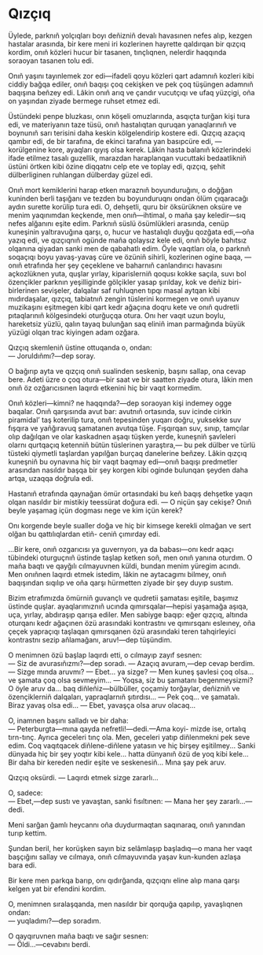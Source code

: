 # Qızçıq

Üylede, parknıñ yolçıqları boyı deñizniñ devalı havasınen nefes alıp, kezgen hastalar arasında, bir kere meni iri kozlerinen hayrette qaldırqan bir qızçıq kordim, onıñ közleri hucur bir tasanen, tınçlıqnen, nelerdir haqqında soraoyan tasanen tolu edi.

Onıñ yaşını tayınlemek zor edi—ifadeli qoyu közleri qart adamnıñ kozleri kibi ciddiy bağqa ediler, onıñ baqışı çoq cekişken ve pek çoq tüşüngen adamnıñ baqışına beñzey edi.
Lâkin onıñ arıq ve çandır vucutçıqı ve ufaq yüzçigi, oña on yaşından ziyade bermege ruhset etmez edi.

Üstündeki penpe bluzkası, onın köşeli omuzlarında, asqıçta turğan kişi tura edi, ve materiyanın taze tüsü, onıñ hastalıqtan quruqan yanaqlarınıñ ve boynunıñ sarı terisini daha keskin kölgelendirip kostere edi.
Qızçıq azaçıq qambır edi, de bir tarafına, de ekinci tarafına yan basıpcüre edi, — korülgenine kore, ayaqları qıyış olsa kerek.
Lâkin hasta balanıñ közlerindeki ifade etilmez tasalı guzellik, marazdan haraplanqan vucuttaki bedaatlikniñ üstüni örtken kibi özine diqqatnı celp ete ve toplay edi, qızçıq, şehit dülberliginen ruhlangan dülberday güzel edi.

Onıñ mort kemiklerini harap etken maraznıñ boyunduruğını, o doğğan kuninden berli taşığanı ve tezden bu boyunduruqnı ondan ölüm çıqaracağı aydın surette korülip tura edi.
O, dehşetli, quru bir öksürüknen oksüre ve menim yaqınımdan keçkende, men onıñ—ihtimal, o maña şay keledir—sıq nefes alğanını eşite edim.
Parknıñ süslü ösümlükleri arasında, cenüp kuneşinin yaltıravuğına qarşı, o, hucur ve hastalıqlı duyğu qozğata edi,—oña yazıq edi, ve qızçıqnıñ ogünde maña qolaysız kele edi, onıñ böyle bahıtsız olqanına qiyadan sanki men de qabahatlı edim.
Öyle vaqıtları ola, o parknıñ soqaçıqı boyu yavaş-yavaş cüre ve özüniñ sihirli, kozlerinen ogine baqa, — onıñ etrafında her şey çeçeklene ve baharnıñ canlandırıcı havasını açkozlüknen yuta, quşlar yırlay, kiparislerniñ qoqusı kokke saçıla, suvı bol özençikler parknın yeşilliginde gölçikler yasap şırılday, kok ve deñiz biri-birlerinen sevişeler, dalqalar saf ruhluqnen tıpqı masal aytqan kibi mıdırdaşalar, qızçıq, tabiatnıñ zengin tüslerini kormegen ve onıñ uyanuv muzikaşını eşitmegen kibi qart kedr ağaçına doqru kete ve onıñ qudretli pıtaqlarınıñ kölgesindeki oturğuçqa otura.
Onı her vaqıt uzun boylu, hareketsiz yüzlü, qalın tayaq bulunğan saq eliniñ iman parmağında büyük yüzügi olqan trac kiyingen adam ozğara.

Qızçıq skemleniñ üstine ottuqanda o, ondan:  
— Joruldıñmı?—dep soray.

O bağırıp ayta ve qızçıq onıñ sualinden seskenip, başını sallap, ona cevap bere.
Adeti üzre o çoq otura—bir saat ve bir saatten ziyade otura, lâkin men onıñ öz ozğarıcısınen laqırdı etkenini hiç bir vaqıt kormedim. 

Onıñ közleri—kimni?
ne haqqında?—dep soraoyan kişi indemey ogge baqalar.
Onıñ qarşısında avut bar: avutnıñ ortasında, suv icinde cirkin piramidal’ taş koterilip tura, onıñ tepesinden yuqarı doğru, yuksekke suv fışqıra ve yañğıravuq şamatanen avutqa tüşe.
Fışqırqan suv, sınıp, tamçılar olıp dağılqan ve olar kaskadnen aşaqı tüşken yerde, kuneşniñ şavleleri olarnı qurtqaçıq ketenniñ bütün tüslerinen yaraştıra,— bu pek dülber ve türlü tüsteki qiymetli taşlardan yapılğan burçaq danelerine beñzey.
Lâkin qızçıq kuneşniñ bu oynavına hiç bir vaqıt baqmay edi—onıñ baqışı predmetler arasından nasıldır başqa bir şey korgen kibi oginde bulunqan şeyden daha artqa, uzaqqa doğrula edi.

Hastanıñ etrafında qaynağan ömür ortasındaki bu keñ baqış dehşetke yaqın olqan nasıldır bir mistikiy teessürat doğura edi.
— O niçün şay cekişe?
Onıñ beyle yaşamag içün dogması nege ve kim içün kerek?

Onı korgende beyle sualler doğa ve hiç bir kimsege kerekli olmağan ve sert olğan bu qattılıqlardan etiñ- ceniñ çımırday edi.

...Bir kere, onıñ ozgarıcısı ya guvernyorı, ya da babası—onı kedr aqaçı tübindeki oturguçnıñ üstinde taşlap ketken soñ, men onıñ yanına oturdım.
O maña baqtı ve qayğılı cılmayuvnen küldi, bundan menim yüregim acındı.
Men onıñnen laqırdı etmek istedim, lâkin ne aytacagımı bilmey, onıñ baqışından sıqılıp ve oña qarşı hürmetten ziyade bir şey duyıp sustım.

Bizim etrafımızda ömürniñ guvançlı ve qudretii şamatası eşitile, başımız üstinde quşlar.
ayaqlarımıznıñ ucında qımırsqalar—hepisi yaşamağa aşıqa, uça, yırlay, abdıraşıp qarışa ediler.
Men sabiyge baqıp: eğer qızçıq, altında oturqanı kedr ağaçınen özü arasındaki kontrastnı ve qımırsqanı esleıney, oña çeçek yapraçıqı taşlaqan qımırsqanen özü arasındaki teren tahqirleyici kontrastnı sezip añlamağanı, aruv!—dep tüşündim.

O menimnen özü başlap laqırdı etti, o cılmayıp zayıf sesnen:  
— Siz de avurasıñızmı?—dep soradı.
— Azaçıq avuram,—dep cevap berdim.
— Sizge mında aruvmı?
— Ebet...
ya sizge?
— Men kuneş şavlesi çoq olsa...
ve şamata çoq olsa sevmeyim...
— Yoqsa, siz bu şamatanı begenmeysizmi?
O öyle aruv da...
baq diñleñiz—bülbüller, çoçamiy torğaylar, deñizniñ ve özençiklerniñ dalqaları, yapraqlarnıñ şıtırdısı...
— Pek çoq...
ve şamatalı.
Biraz yavaş olsa edi...
— Ebet, yavaşça olsa aruv olacaq...

O, inamnen başını salladı ve bir daha:  
— Peterburgta—mına qayda nefretli!—dedi.—Ama koyi- mizde ise, ortalıq tırn-tınç.
Ayrıca geceleri tınç ola.
Men, geceleri yatıp diñlenmekni pek seve edim.
Coq vaqıtqacek diñlene-diñlene yatasın ve hiç birşey eşitilmey...
Sanki dünyada hiç bir şey yoqtır kibi kele...
hatta dünyanıñ özü de yoq kibi kele...
Bir daha bir kereden nedir eşite ve seskenesiñ...
Mına şay pek aruv.

Qızçıq oksürdi.
— Laqırdı etmek sizge zararlı...

O, sadece:  
— Ebet,—dep sustı ve yavaştan, sanki fısıltınen:
— Mana her şey zararlı...—dedi.

Meni sarğan ğamlı heycannı oña duydurmaqtan saqınaraq, onıñ yanından turıp kettim.

Şundan beril, her korüşken sayın biz selâmlaşıp başladıq—o mana her vaqıt başçığını sallay ve cılmaya, onıñ cılmayuvında yaşav kun-kunden azlaşa bara edi.

Bir kere men parkqa barıp, onı qıdırğanda, qızçıqnı eline alıp mana qarşı kelgen yat bir efendini kordim.

O, menimnen sıralaşqanda, men nasıldır bir qorquğa qapılıp, yavaşlıqnen ondan:  
— yuqladımı?—dep soradım.

O qayqıruvnen maña baqtı ve sağır sesnen:  
— Öldi...—cevabını berdi.
